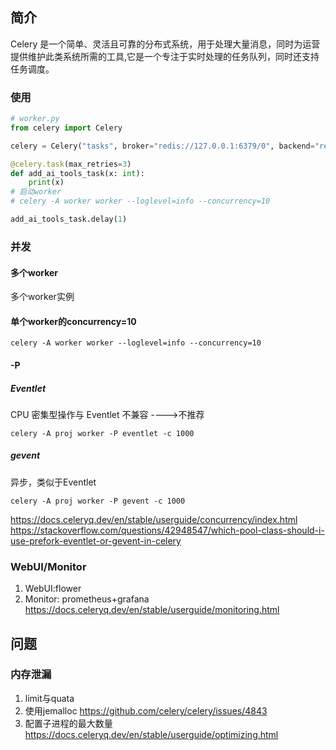 ## 简介

Celery 是一个简单、灵活且可靠的分布式系统，用于处理大量消息，同时为运营提供维护此类系统所需的工具,它是一个专注于实时处理的任务队列，同时还支持任务调度。

### 使用

```python
# worker.py
from celery import Celery

celery = Celery("tasks", broker="redis://127.0.0.1:6379/0", backend="redis://127.0.0.1:6379/0")

@celery.task(max_retries=3)
def add_ai_tools_task(x: int):
    print(x)
# 启动worker
# celery -A worker worker --loglevel=info --concurrency=10

add_ai_tools_task.delay(1)
```

### 并发

#### 多个worker

多个worker实例

#### 单个worker的concurrency=10

```
celery -A worker worker --loglevel=info --concurrency=10
```

#### -P

##### Eventlet

CPU 密集型操作与 Eventlet 不兼容 ---->不推荐

```shell
celery -A proj worker -P eventlet -c 1000
```

##### gevent

异步，类似于Eventlet

```shell
celery -A proj worker -P gevent -c 1000
```

<https://docs.celeryq.dev/en/stable/userguide/concurrency/index.html><br>
<https://stackoverflow.com/questions/42948547/which-pool-class-should-i-use-prefork-eventlet-or-gevent-in-celery>

### WebUI/Monitor

1. WebUI:flower
2. Monitor: prometheus+grafana
<https://docs.celeryq.dev/en/stable/userguide/monitoring.html>

## 问题

### 内存泄漏

1. limit与quata
2. 使用jemalloc
<https://github.com/celery/celery/issues/4843>
3. 配置子进程的最大数量
<https://docs.celeryq.dev/en/stable/userguide/optimizing.html>
